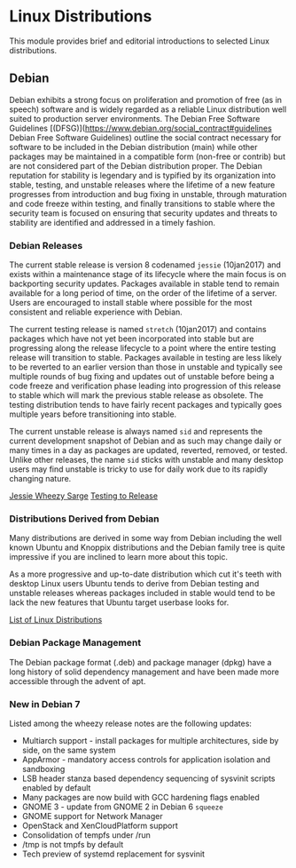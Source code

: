 # Linux Distributions

This module provides brief and editorial introductions to selected Linux
distributions.


## Debian

Debian exhibits a strong focus on proliferation and promotion of free
(as in speech) software and is widely regarded as a reliable Linux
distribution well suited to production server environments.
The Debian Free Software Guidelines
[(DFSG)](https://www.debian.org/social_contract#guidelines Debian Free
Software Guidelines)
outline the social contract necessary for software to be included in the
Debian distribution (main) while other packages may be maintained in
a compatible form (non-free or contrib) but are not considered part of
the Debian distribution proper.
The Debian reputation for stability is legendary and is typified by its
organization into stable, testing, and unstable releases where
the lifetime of a new feature progresses from introduction and bug
fixing in unstable, through maturation and code freeze within testing,
and finally transitions to stable where the security team is focused
on ensuring that security updates and threats to stability are
identified and addressed in a timely fashion.

### Debian Releases

The current stable release is version 8 codenamed `jessie` (10jan2017)
and exists within a maintenance stage of its lifecycle where the main
focus is on backporting security updates. Packages available in stable
tend to remain available for a long period of time, on the order of the
lifetime of a server. Users are encouraged to install stable where
possible for the most consistent and reliable experience with Debian.

The current testing release is named `stretch` (10jan2017) and contains
packages which have not yet been incorporated into stable but are 
progressing along the release lifecycle to a point where the entire
testing release will transition to stable.
Packages available in testing are less likely to be reverted to
an earlier version than those in unstable and typically see multiple
rounds of bug fixing and updates out of unstable before being a code
freeze and verification phase leading into progression of this release
to stable which will mark the previous stable release as obsolete.
The testing distribution tends to have fairly recent packages and
typically goes multiple years before transitioning into stable.

The current unstable release is always named `sid` and represents the
current development snapshot of Debian and as such may change daily
or many times in a day as packages are updated, reverted, removed, or
tested. Unlike other releases, the name `sid` sticks with unstable and
many desktop users may find unstable is tricky to use for daily work
due to its rapidly changing nature.

[Jessie Wheezy Sarge](https://mat.exon.name/releasepics/)
[Testing to Release](https://www.lucas-nussbaum.net/blog/?p=775)

### Distributions Derived from Debian

Many distributions are derived in some way from Debian including the
well known Ubuntu and Knoppix distributions and the Debian family tree
is quite impressive if you are inclined to learn more about this topic.

As a more progressive and up-to-date distribution which cut it's teeth
with desktop Linux users Ubuntu tends to derive from Debian testing and
unstable releases whereas packages included in stable would tend to be
lack the new features that Ubuntu target userbase looks for.

[List of Linux
Distributions](https://en.wikipedia.org/wiki/List_of_Linux_distributions)

### Debian Package Management

The Debian package format (.deb) and package manager (dpkg) have a long
history of solid dependency management and have been made more
accessible through the advent of apt.

### New in Debian 7

Listed among the wheezy release notes are the following updates:
* Multiarch support - install packages for multiple architectures, side
by side, on the same system
* AppArmor - mandatory access controls for application isolation and
sandboxing
* LSB header stanza based dependency sequencing of sysvinit scripts
enabled by default
* Many packages are now build with GCC hardening flags enabled 
* GNOME 3 - update from GNOME 2 in Debian 6 `squeeze`
* GNOME support for Network Manager
* OpenStack and XenCloudPlatform support
* Consolidation of tempfs under /run
* /tmp is not tmpfs by default
* Tech preview of systemd replacement for sysvinit
